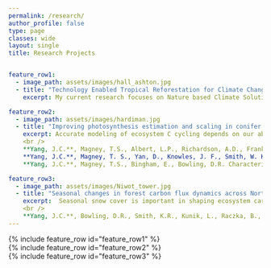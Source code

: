 ```yaml
---
permalink: /research/
author_profile: false
type: page
classes: wide
layout: single
title: Research Projects


feature_row1:
  - image_path: assets/images/hall_ashton.jpg
  - title: "Technology Enabled Tropical Reforestation for Climate Change Mitigation and Adaptation"
    excerpt: My current research focuses on Nature based Climate Solutions (NbCS) that increase carbon storage while restoring healthy ecosystems and biodiversity.  However, assessing the potential and impacts of NbCS projects is complex and large uncertainties remain a major barrier to successful implementation.  This research seeks to develop predictive tools based on process-based demographic vegetation modeling (CLM-FATES) to support robust, scalable, and credible reforestation strategies in tropical ecosystems.  We are using this model to simulate which planting and management strategies optimize the balance between 1) maximizing carbon gain in the short term, 2) minimizing cost, and 3) achieving a healthy & biodiverse native forest in the long term.  This can help to ensure both the financial viability and ecological co-benefits of a carbon removal project. <br />

feature_row2:
  - image_path: assets/images/hardiman.jpg
  - title: "Improving photosynthesis estimation and scaling in conifer forests using proximal remote sensing"
    excerpt: Accurate modeling of ecosystem C cycling depends on our ability to understand seasonal changes in photosynthetic function, and how these changes are driven by environmental factors such as water stress.  Typically, photosynthetic processes are investigated by sub-disciplines that use different methodologies to focus in on specific spatial and tempora scales, however it becomes challenging to then reconcile estimates obtained across these different scales. Proximal remote sensing employs the same methods used in large-scale remote sensing, but from a much shorter distance, such as at the leaf surface or from ground-based towers. Thus, mechanistic insight behind promising novel spectral signals such as solar insuced fluorescence (SIF) or the photochemical reflectance index (PRI) can be assessed on the ground at high temporal resolution.  These newer remote sensing based indices of plant function are linked to the functional status of leaves rather than simply pigment content and may be more sensitive to dynamic stress-mediated reductions in photosynthesis of conifer trees. In this research we compared seasonal fluctuations SIF, PRI, and photosynthesis in conifer trees at both the canopy scale and leaf scale to explore mechanisms linking SIF, photosynthesis, and photoprotection across seasons and in response to drought.  Ultimately, mechanistic insights gained can be extrapolated in remote sensing studies to provide a functional understanding of broad-scale ecosystem dynamics and improve C modeling. <br />
    <br />
    **Yang, J.C.**, Magney, T.S., Albert, L.P., Richardson, A.D., Frankenberg, C., Stutz, J., Grossman, K., Burns, S.P., B., Seyednasrollah, Blanken, P.D., Bowling, D.R. (2022).  Gross primary production (GPP) and red solar induced fluorescence (SIF) respond differently to light and seasonal environmental conditions in a subalpine conifer forest. Agricultural and Forest Meteorology, 317, 108904. [paper](https://www.sciencedirect.com/science/article/pii/S0168192322000971) <br />
    **Yang, J.C.**, Magney, T. S., Yan, D., Knowles, J. F., Smith, W. K., Scott, R. L., & Barron‐Gafford, G. A. (2020). The photochemical reflectance index (PRI) captures the ecohydrologic sensitivity of a semi‐arid mixed conifer forest. Journal of Geophysical Research: Biogeosciences, e2019JG005624.[paper](https://agupubs.onlinelibrary.wiley.com/doi/abs/10.1029/2019JG005624) <br />
    **Yang, J.C.**, Magney, T.S., Bingham, E., Bowling, D.R. Characterizing the photosynthetic response of ponderosa pine needles to experimental drought using leaf-scale solar-induced fluorescence (SIF). (In prep). <br />

feature_row3:
  - image_path: assets/images/Niwot_tower.jpg
  - title: "Seasonal changes in forest carbon flux dynamics across North America"
    excerpt:  Seasonal snow cover is important in shaping ecosystem carbon uptake across many regions of the world, however forest response to projected declines in snowpack remain uncertain.  We studied the response of forest productivity to interannual and spatial variability in snow cover, timing of snowmelt, and length of the growing season.  We combined carbon flux (eddy covariance) and weather data from 14 temperate deciduous and evergreen forests in the US and southeast Canada with snow and precipitation from the Snow Data Assimilation System (SNODAS). Results showed that the capacity for plants to gain more carbon during a longer growing season appears to be dependent on soil water status determined by long-term climate, rather than interannual fluctuations in weather.  We did not find evidence that the magnitude of the snowpack had a legacy effect on subsequent active season productivity.  We highlight that there was large interannual variability both within and between sites that was not well explained by seasonal climate or phenology. <br />
    <br />
    **Yang, J.C.**, Bowling, D.R., Smith, K.R., Kunik, L., Raczka, B., Anderegg, W.R., … & Litvak, M.E. (2024). Forest carbon uptake as influenced by snowpack and length of photosynthesis season in seasonally snow-covered forests of North America. Agricultural and Forest Meteorology, 353, p.110054. [paper](https://www.sciencedirect.com/science/article/abs/pii/S0168192324001692) <br />
---
```


{% include feature_row id="feature_row1" %}  
{% include feature_row id="feature_row2" %}  
{% include feature_row id="feature_row3" %}